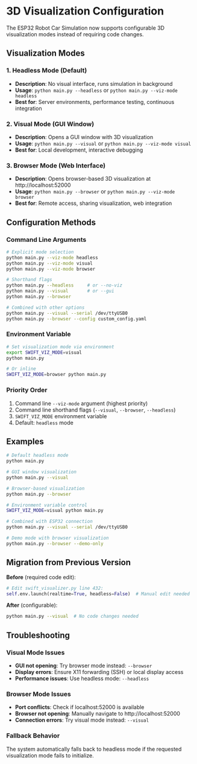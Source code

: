 # 3D Visualization Configuration

The ESP32 Robot Car Simulation now supports configurable 3D visualization modes instead of requiring code changes.

## Visualization Modes

### 1. Headless Mode (Default)
- **Description**: No visual interface, runs simulation in background
- **Usage**: `python main.py --headless` or `python main.py --viz-mode headless`
- **Best for**: Server environments, performance testing, continuous integration

### 2. Visual Mode (GUI Window)
- **Description**: Opens a GUI window with 3D visualization
- **Usage**: `python main.py --visual` or `python main.py --viz-mode visual`  
- **Best for**: Local development, interactive debugging

### 3. Browser Mode (Web Interface)
- **Description**: Opens browser-based 3D visualization at http://localhost:52000
- **Usage**: `python main.py --browser` or `python main.py --viz-mode browser`
- **Best for**: Remote access, sharing visualization, web integration

## Configuration Methods

### Command Line Arguments
```bash
# Explicit mode selection
python main.py --viz-mode headless
python main.py --viz-mode visual  
python main.py --viz-mode browser

# Shorthand flags
python main.py --headless     # or --no-viz
python main.py --visual       # or --gui
python main.py --browser

# Combined with other options
python main.py --visual --serial /dev/ttyUSB0
python main.py --browser --config custom_config.yaml
```

### Environment Variable
```bash
# Set visualization mode via environment
export SWIFT_VIZ_MODE=visual
python main.py

# Or inline
SWIFT_VIZ_MODE=browser python main.py
```

### Priority Order
1. Command line `--viz-mode` argument (highest priority)
2. Command line shorthand flags (`--visual`, `--browser`, `--headless`)  
3. `SWIFT_VIZ_MODE` environment variable
4. Default: `headless` mode

## Examples

```bash
# Default headless mode
python main.py

# GUI window visualization
python main.py --visual

# Browser-based visualization
python main.py --browser

# Environment variable control
SWIFT_VIZ_MODE=visual python main.py

# Combined with ESP32 connection
python main.py --visual --serial /dev/ttyUSB0

# Demo mode with browser visualization
python main.py --browser --demo-only
```

## Migration from Previous Version

**Before** (required code edit):
```python
# Edit swift_visualizer.py line 432:
self.env.launch(realtime=True, headless=False)  # Manual edit needed
```

**After** (configurable):
```bash
python main.py --visual  # No code changes needed
```

## Troubleshooting

### Visual Mode Issues
- **GUI not opening**: Try browser mode instead: `--browser`
- **Display errors**: Ensure X11 forwarding (SSH) or local display access
- **Performance issues**: Use headless mode: `--headless`

### Browser Mode Issues  
- **Port conflicts**: Check if localhost:52000 is available
- **Browser not opening**: Manually navigate to http://localhost:52000
- **Connection errors**: Try visual mode instead: `--visual`

### Fallback Behavior
The system automatically falls back to headless mode if the requested visualization mode fails to initialize.